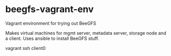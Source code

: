 # beegfs-vagrant-env
Vagrant environment for trying out BeeGFS

Makes virtual machines for mgmt server, metadata server, storage node and a client.
Uses ansible to install BeeGFS stuff.

  vagrant ssh client0
